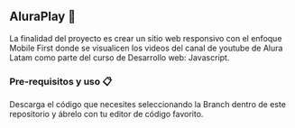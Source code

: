 ## AluraPlay 🚀

La finalidad del proyecto es crear un sitio web responsivo con el enfoque Mobile First donde se visualicen los videos del canal de youtube de Alura Latam
como parte del curso de Desarrollo web: Javascript. 

### Pre-requisitos y uso 📋

Descarga el código que necesites seleccionando la Branch dentro de este repositorio y ábrelo con tu editor de código favorito. 

